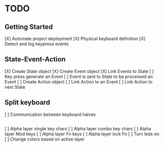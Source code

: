 # TODO

## Getting Started
[X] Automate project deployment
[X] Physical keyboard definition
[X] Detect and log keypress events

## State-Event-Action
[X] Create State object
[X] Create Event object
[X] Link Events to State
[ ] Key press generate an Event
[ ] Event is sent to State to be processed an Event
[ ] Create Action object
[ ] Link Action to an Event
[ ] Link Action to next State

## Split keyboard
[ ] Communication between keyboard halves

##
[ ] Alpha layer single key chars
[ ] Alpha layer combo key chars
[ ] Alpha layer Mod keys
[ ] Alpha layer Fn keys
[ ] Alpha layer lock Fn
[ ] Turn leds on
[ ] Change colors based on active layer
